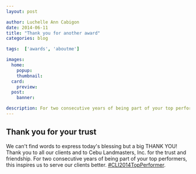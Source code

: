 ```yaml
---
layout: post

author: Luchelle Ann Cabigon
date: 2014-06-11
title: "Thank you for another award"
categories: blog

tags:  ['awards', 'aboutme']

images:
  home:
    popup: 
    thumbnail: 
  card:
    preview: 
  post:
    banner: 

description: For two consecutive years of being part of your top performers, this inspires us to serve our clients better.
---
```


## Thank you for your trust

We can't find words to express today's blessing but a big THANK YOU! Thank you to all our clients and to Cebu Landmasters, Inc. for the trust and friendship. For two consecutive years of being part of your top performers, this inspires us to serve our clients better.
[#‎CLI2014TopPerformer‬](http://facebook.com/hashtag/CLI2014TopPerformer).